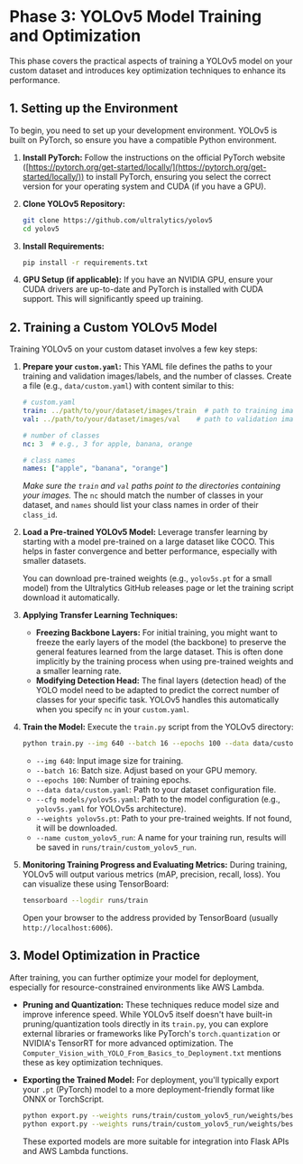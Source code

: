 
# Phase 3: YOLOv5 Model Training and Optimization

This phase covers the practical aspects of training a YOLOv5 model on your custom dataset and introduces key optimization techniques to enhance its performance.

## 1. Setting up the Environment

To begin, you need to set up your development environment. YOLOv5 is built on PyTorch, so ensure you have a compatible Python environment.

1.  **Install PyTorch:** Follow the instructions on the official PyTorch website ([https://pytorch.org/get-started/locally/](https://pytorch.org/get-started/locally/)) to install PyTorch, ensuring you select the correct version for your operating system and CUDA (if you have a GPU).

2.  **Clone YOLOv5 Repository:**
    ```bash
    git clone https://github.com/ultralytics/yolov5
    cd yolov5
    ```

3.  **Install Requirements:**
    ```bash
    pip install -r requirements.txt
    ```

4.  **GPU Setup (if applicable):** If you have an NVIDIA GPU, ensure your CUDA drivers are up-to-date and PyTorch is installed with CUDA support. This will significantly speed up training.

## 2. Training a Custom YOLOv5 Model

Training YOLOv5 on your custom dataset involves a few key steps:

1.  **Prepare your `custom.yaml`:** This YAML file defines the paths to your training and validation images/labels, and the number of classes. Create a file (e.g., `data/custom.yaml`) with content similar to this:

    ```yaml
    # custom.yaml
    train: ../path/to/your/dataset/images/train  # path to training images
    val: ../path/to/your/dataset/images/val    # path to validation images

    # number of classes
    nc: 3  # e.g., 3 for apple, banana, orange

    # class names
    names: ["apple", "banana", "orange"]
    ```
    *Make sure the `train` and `val` paths point to the directories containing your images.* The `nc` should match the number of classes in your dataset, and `names` should list your class names in order of their `class_id`.

2.  **Load a Pre-trained YOLOv5 Model:** Leverage transfer learning by starting with a model pre-trained on a large dataset like COCO. This helps in faster convergence and better performance, especially with smaller datasets.

    You can download pre-trained weights (e.g., `yolov5s.pt` for a small model) from the Ultralytics GitHub releases page or let the training script download it automatically.

3.  **Applying Transfer Learning Techniques:**
    *   **Freezing Backbone Layers:** For initial training, you might want to freeze the early layers of the model (the backbone) to preserve the general features learned from the large dataset. This is often done implicitly by the training process when using pre-trained weights and a smaller learning rate.
    *   **Modifying Detection Head:** The final layers (detection head) of the YOLO model need to be adapted to predict the correct number of classes for your specific task. YOLOv5 handles this automatically when you specify `nc` in your `custom.yaml`.

4.  **Train the Model:** Execute the `train.py` script from the YOLOv5 directory:

    ```bash
    python train.py --img 640 --batch 16 --epochs 100 --data data/custom.yaml --cfg models/yolov5s.yaml --weights yolov5s.pt --name custom_yolov5_run
    ```
    *   `--img 640`: Input image size for training.
    *   `--batch 16`: Batch size. Adjust based on your GPU memory.
    *   `--epochs 100`: Number of training epochs.
    *   `--data data/custom.yaml`: Path to your dataset configuration file.
    *   `--cfg models/yolov5s.yaml`: Path to the model configuration (e.g., `yolov5s.yaml` for YOLOv5s architecture).
    *   `--weights yolov5s.pt`: Path to your pre-trained weights. If not found, it will be downloaded.
    *   `--name custom_yolov5_run`: A name for your training run, results will be saved in `runs/train/custom_yolov5_run`.

5.  **Monitoring Training Progress and Evaluating Metrics:** During training, YOLOv5 will output various metrics (mAP, precision, recall, loss). You can visualize these using TensorBoard:

    ```bash
    tensorboard --logdir runs/train
    ```
    Open your browser to the address provided by TensorBoard (usually `http://localhost:6006`).

## 3. Model Optimization in Practice

After training, you can further optimize your model for deployment, especially for resource-constrained environments like AWS Lambda.

*   **Pruning and Quantization:** These techniques reduce model size and improve inference speed. While YOLOv5 itself doesn't have built-in pruning/quantization tools directly in its `train.py`, you can explore external libraries or frameworks like PyTorch's `torch.quantization` or NVIDIA's TensorRT for more advanced optimization. The `Computer_Vision_with_YOLO_From_Basics_to_Deployment.txt` mentions these as key optimization techniques.

*   **Exporting the Trained Model:** For deployment, you'll typically export your `.pt` (PyTorch) model to a more deployment-friendly format like ONNX or TorchScript.

    ```bash
    python export.py --weights runs/train/custom_yolov5_run/weights/best.pt --include onnx  # Export to ONNX
    python export.py --weights runs/train/custom_yolov5_run/weights/best.pt --include torchscript  # Export to TorchScript
    ```
    These exported models are more suitable for integration into Flask APIs and AWS Lambda functions.

